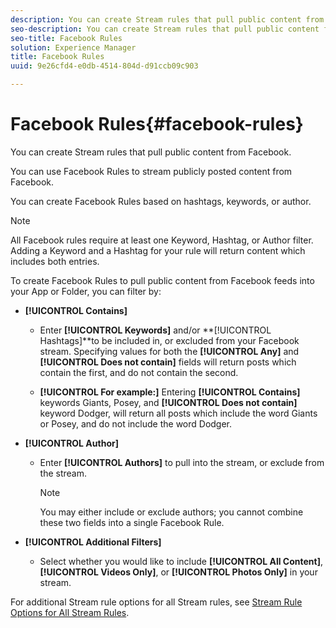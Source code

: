 ```yaml
---
description: You can create Stream rules that pull public content from Facebook.
seo-description: You can create Stream rules that pull public content from Facebook.
seo-title: Facebook Rules
solution: Experience Manager
title: Facebook Rules
uuid: 9e26cfd4-e0db-4514-804d-d91ccb09c903

---
```


# Facebook Rules{#facebook-rules}

You can create Stream rules that pull public content from Facebook.

You can use Facebook Rules to stream publicly posted content from Facebook.

You can create Facebook Rules based on hashtags, keywords, or author.

>[!NOTE]
>
>All Facebook rules require at least one Keyword, Hashtag, or Author filter. Adding a Keyword and a Hashtag for your rule will return content which includes both entries.

To create Facebook Rules to pull public content from Facebook feeds into your App or Folder, you can filter by:

* **[!UICONTROL Contains]**

    * Enter **[!UICONTROL Keywords]** and/or **[!UICONTROL Hashtags]**to be included in, or excluded from your Facebook stream. Specifying values for both the **[!UICONTROL Any]** and **[!UICONTROL Does not contain]** fields will return posts which contain the first, and do not contain the second.
    
    * **[!UICONTROL For example:]** Entering **[!UICONTROL Contains]** keywords Giants, Posey, and **[!UICONTROL Does not contain]** keyword Dodger, will return all posts which include the word Giants or Posey, and do not include the word Dodger.

* **[!UICONTROL Author]**

    * Enter **[!UICONTROL Authors]** to pull into the stream, or exclude from the stream.     
    
      >[!NOTE]
      >
      >You may either include or exclude authors; you cannot combine these two fields into a single Facebook Rule.

* **[!UICONTROL Additional Filters]**

    * Select whether you would like to include **[!UICONTROL All Content]**, **[!UICONTROL Videos Only]**, or **[!UICONTROL Photos Only]** in your stream.

For additional Stream rule options for all Stream rules, see [Stream Rule Options for All Stream Rules](../c-streams/c-stream-rule-options-for-all-stream-rules.md#c_stream_rule_options_for_all_stream_rules). 
